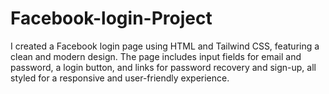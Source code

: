 # Facebook-login-Project
I created a Facebook login page using HTML and Tailwind CSS, featuring a clean and modern design. The page includes input fields for email and password, a login button, and links for password recovery and sign-up, all styled for a responsive and user-friendly experience.
